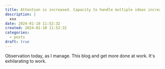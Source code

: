 ```yaml
---
title: Attention is increased. Capacity to handle multiple ideas increases without social media
description: |
  xxx  
date: 2024-01-10 11:52:32
created: 2024-01-10 11:52:32
categories:
  - posts
draft: true
---
```

Observation today, as I manage. This blog and get more done at work. It's exhilarating to work. 